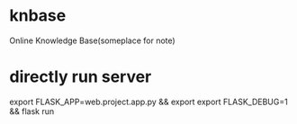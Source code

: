 # knbase
Online Knowledge Base(someplace for note)


# directly run server
export FLASK_APP=web.project.app.py && export export FLASK_DEBUG=1 && flask run